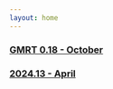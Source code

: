 ```yaml
---
layout: home
---
```


### [GMRT 0.18 - October](\release-notes\2025\GMRT_ms_18)
### [2024.13 - April](\release-notes\2025\13)
